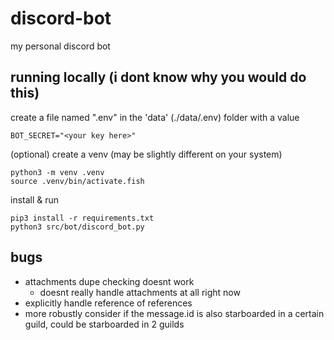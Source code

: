 # discord-bot

my personal discord bot

## running locally (i dont know why you would do this)
create a file named ".env" in the 'data' (./data/.env) folder with a value
       
    BOT_SECRET="<your key here>"

(optional) create a venv (may be slightly different on your system)

    python3 -m venv .venv
    source .venv/bin/activate.fish

install & run

    pip3 install -r requirements.txt
    python3 src/bot/discord_bot.py

## bugs
- attachments dupe checking doesnt work
    - doesnt really handle attachments at all right now
- explicitly handle reference of references
- more robustly consider if the message.id is also starboarded in a certain guild, could be starboarded in 2 guilds